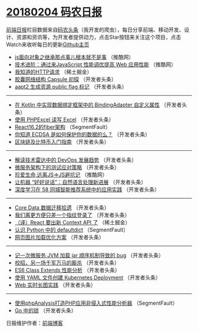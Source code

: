 # [20180204 码农日报](https://toutiao.qdkfweb.cn/date/2018/02/04)

[前端日报](https://qdkfweb.cn/c/news)栏目数据来自[码农头条](https://toutiao.qdkfweb.cn/)（我开发的爬虫），每日分享前端、移动开发、设计、资源和资讯等，为开发者提供动力，点击Star按钮来关注这个项目，点击Watch来收听每日的更新[Github主页](https://github.com/kujian/frontendDaily)
* [js面向对象之继承那点事儿根本就不是事](https://toutiao.qdkfweb.cn/64384.html) （推酷网）
* [技术进阶：通过来JavaScript 性能调优提高 Web 应用性能](https://toutiao.qdkfweb.cn/64385.html) （推酷网）
* [我知道的HTTP请求](https://toutiao.qdkfweb.cn/64348.html) （稀土掘金）
* [胶囊网络结构 Capsule 初探](https://toutiao.qdkfweb.cn/64362.html) （开发者头条）
* [aapt2 生成资源 public flag 标记](https://toutiao.qdkfweb.cn/64365.html) （开发者头条）

***
* [在 Kotlin 中实现数据绑定框架中的 BindingAdapter 自定义属性](https://toutiao.qdkfweb.cn/64366.html) （开发者头条）
* [使用 PHPExcel 读写 Excel](https://toutiao.qdkfweb.cn/64367.html) （开发者头条）
* [React16.2的fiber架构](https://toutiao.qdkfweb.cn/64346.html) （SegmentFault）
* [你知道 ECDSA 是如何保护你的数据的么？](https://toutiao.qdkfweb.cn/64361.html) （开发者头条）
* [区块链及比特币入门指南](https://toutiao.qdkfweb.cn/64351.html) （开发者头条）

***
* [解读技术雷达中的 DevOps 发展趋势](https://toutiao.qdkfweb.cn/64353.html) （开发者头条）
* [微服务架构下的测试应对策略](https://toutiao.qdkfweb.cn/64356.html) （开发者头条）
* [珍爱生命,远离JS=&gt;JS避坑记](https://toutiao.qdkfweb.cn/64383.html) （推酷网）
* [让机器 “好好说话”：自然语言处理新进展](https://toutiao.qdkfweb.cn/64359.html) （开发者头条）
* [深度学习在 58 同城智能推荐系统中的应用实践](https://toutiao.qdkfweb.cn/64354.html) （开发者头条）

***
* [Core Data 数据迁移拾遗](https://toutiao.qdkfweb.cn/64363.html) （开发者头条）
* [我们离更方便只差一个指纹登录了](https://toutiao.qdkfweb.cn/64364.html) （开发者头条）
* [（译）React 要出新 Context API 了](https://toutiao.qdkfweb.cn/64347.html) （稀土掘金）
* [认识 Python 中的 defaultdict](https://toutiao.qdkfweb.cn/64345.html) （SegmentFault）
* [网页图片加载优化方案](https://toutiao.qdkfweb.cn/64357.html) （开发者头条）

***
* [记一次微服务 JVM 加载 jar 顺序机制导致的 bug](https://toutiao.qdkfweb.cn/64349.html) （开发者头条）
* [校招，另一场千军万马的厮杀](https://toutiao.qdkfweb.cn/64358.html) （开发者头条）
* [ES6 Class Extends 性能分析](https://toutiao.qdkfweb.cn/64360.html) （开发者头条）
* [使用 YAML 文件创建 Kubernetes Deployment](https://toutiao.qdkfweb.cn/64355.html) （开发者头条）
* [Web 实时长图实践](https://toutiao.qdkfweb.cn/64352.html) （开发者头条）

***
* [使用phpAnalysis打造PHP应用非侵入式性能分析器](https://toutiao.qdkfweb.cn/64344.html) （SegmentFault）
* [Go 中的锁](https://toutiao.qdkfweb.cn/64350.html) （开发者头条）

日报维护作者：[前端博客](https://qdkfweb.cn/) 